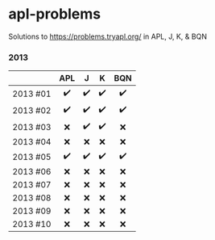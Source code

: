 # apl-problems
Solutions to https://problems.tryapl.org/ in APL, J, K, &amp; BQN

### 2013

|          | APL                | J                  | K                  | BQN                |
| ---      | :---:              | :---:              | :---:              | :---:              |
| 2013 #01 | :heavy_check_mark: | :heavy_check_mark: | :heavy_check_mark: | :heavy_check_mark: |
| 2013 #02 | :heavy_check_mark: | :heavy_check_mark: | :heavy_check_mark: | :heavy_check_mark: |
| 2013 #03 | :x:                | :heavy_check_mark: | :heavy_check_mark: | :x:                |
| 2013 #04 | :x:                | :x:                | :x:                | :x:                |
| 2013 #05 | :heavy_check_mark: | :heavy_check_mark: | :heavy_check_mark: | :heavy_check_mark: |
| 2013 #06 | :x:                | :x:                | :x:                | :x:                |
| 2013 #07 | :x:                | :x:                | :x:                | :x:                |
| 2013 #08 | :x:                | :x:                | :x:                | :x:                |
| 2013 #09 | :x:                | :x:                | :x:                | :x:                |
| 2013 #10 | :x:                | :x:                | :x:                | :x:                |
